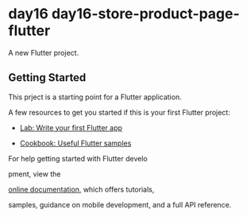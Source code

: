 # day16 day16-store-product-page-flutter
A new Flutter project.
## Getting Started

This prject is a starting point for a Flutter application.


A few resources to get you started if this is your first Flutter project:


- [Lab: Write your first Flutter app](https://docs.flutter.dev/get-started/codelab)


- [Cookbook: Useful Flutter samples](https://docs.flutter.dev/cookbook)



For help getting started with Flutter develo



pment, view the


[online documentation](https://docs.flutter.dev/), which offers tutorials,


samples, guidance on mobile development, and a full API reference.
